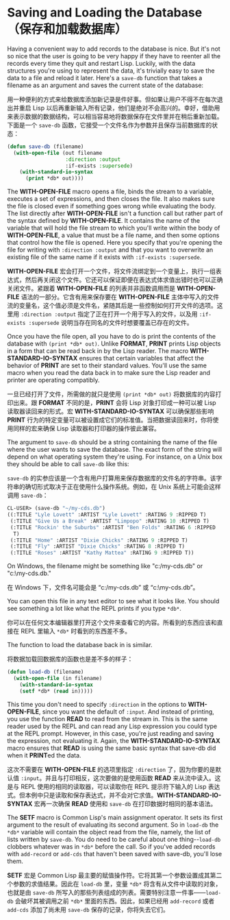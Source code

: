 # Saving and Loading the Database（保存和加载数据库）

Having a convenient way to add records to the database is nice. But
it's not so nice that the user is going to be very happy if they have
to reenter all the records every time they quit and restart
Lisp. Luckily, with the data structures you're using to represent the
data, it's trivially easy to save the data to a file and reload it
later. Here's a `save-db` function that takes a filename as an argument
and saves the current state of the database:

用一种便利的方式来给数据库添加新记录是件好事。但如果让用户不得不在每次退出并重启
Lisp 以后再重新输入所有记录，他们是绝对不会高兴的。幸好，借助用来表示数据的数据结构，可以相当容易地将数据保存在文件里并在稍后重新加载。下面是一个
`save-db` 函数，它接受一个文件名作为参数并且保存当前数据库的状态：

```lisp
(defun save-db (filename)
  (with-open-file (out filename
                   :direction :output
                   :if-exists :supersede)
    (with-standard-io-syntax
      (print *db* out))))
```

The **WITH-OPEN-FILE** macro opens a file, binds the stream to a variable,
executes a set of expressions, and then closes the file. It also
makes sure the file is closed even if something goes wrong while
evaluating the body. The list directly after **WITH-OPEN-FILE** isn't a
function call but rather part of the syntax defined by
**WITH-OPEN-FILE**. It contains the name of the variable that will hold
the file stream to which you'll write within the body of
**WITH-OPEN-FILE**, a value that must be a file name, and then some
options that control how the file is opened. Here you specify that
you're opening the file for writing with `:direction :output` and that
you want to overwrite an existing file of the same name if it exists
with `:if-exists :supersede`.

**WITH-OPEN-FILE** 宏会打开一个文件，将文件流绑定到一个变量上，执行一组表达式，然后再关闭这个文件。它还可以保证即便在表达式体求值出错时也可以正确关闭文件。紧跟着
**WITH-OPEN-FILE** 的列表并非函数调用而是 **WITH-OPEN-FILE**
语法的一部分。它含有用来保存要在 **WITH-OPEN-FILE**
主体中写入的文件流的变量名，这个值必须是文件名，紧随其后是一些控制如何打开文件的选项。这里用
`:direction :output` 指定了正在打开一个用于写入的文件，以及用
`:if-exists :supersede` 说明当存在同名的文件时想要覆盖已存在的文件。

Once you have the file open, all you have to do is print the contents
of the database with `(print *db* out)`. Unlike **FORMAT**, **PRINT** prints
Lisp objects in a form that can be read back in by the Lisp
reader. The macro **WITH-STANDARD-IO-SYNTAX** ensures that certain
variables that affect the behavior of **PRINT** are set to their standard
values. You'll use the same macro when you read the data back in to
make sure the Lisp reader and printer are operating compatibly.

一旦已经打开了文件，所需做的就只是使用 `(print *db* out)`
将数据库的内容打印出来。跟 **FORMAT** 不同的是，**PRINT** 会将 Lisp
对象打印成一种可以被 Lisp 读取器读回来的形式。宏 **WITH-STANDARD-IO-SYNTAX**
可以确保那些影响 **PRINT** 行为的特定变量可以被设置成它们的标准值。当把数据读回来时，你将使用同样的宏来确保
Lisp 读取器和打印器的操作彼此兼容。

The argument to `save-db` should be a string containing the name of the
file where the user wants to save the database. The exact form of the
string will depend on what operating system they're using. For
instance, on a Unix box they should be able to call `save-db` like this:

`save-db` 的实参应该是一个含有用户打算用来保存数据库的文件名的字符串。该字符串的确切形式取决于正在使用什么操作系统。例如，在
Unix 系统上可能会这样调用 `save-db`：

```lisp
CL-USER> (save-db "~/my-cds.db")
((:TITLE "Lyle Lovett" :ARTIST "Lyle Lovett" :RATING 9 :RIPPED T)
 (:TITLE "Give Us a Break" :ARTIST "Limpopo" :RATING 10 :RIPPED T)
 (:TITLE "Rockin' the Suburbs" :ARTIST "Ben Folds" :RATING 6 :RIPPED
  T)
 (:TITLE "Home" :ARTIST "Dixie Chicks" :RATING 9 :RIPPED T)
 (:TITLE "Fly" :ARTIST "Dixie Chicks" :RATING 8 :RIPPED T)
 (:TITLE "Roses" :ARTIST "Kathy Mattea" :RATING 9 :RIPPED T))
```

On Windows, the filename might be something like "c:/my-cds.db" or
"c:\\my-cds.db."

在 Windows 下，文件名可能会是 “c:/my-cds.db” 或 “c:\\my-cds.db”。

You can open this file in any text editor to see what it looks
like. You should see something a lot like what the REPL prints if you
type `*db*`.

你可以在任何文本编辑器里打开这个文件来查看它的内容。所看到的东西应该和直接在
REPL 里输入 `*db*` 时看到的东西差不多。

The function to load the database back in is similar.

将数据加载回数据库的函数也是差不多的样子：

```lisp
(defun load-db (filename)
  (with-open-file (in filename)
    (with-standard-io-syntax
    (setf *db* (read in)))))
```

This time you don't need to specify `:direction` in the options to
**WITH-OPEN-FILE**, since you want the default of `:input`. And instead of
printing, you use the function **READ** to read from the stream in. This
is the same reader used by the REPL and can read any Lisp expression
you could type at the REPL prompt. However, in this case, you're
just reading and saving the expression, not evaluating it. Again,
the **WITH-STANDARD-IO-SYNTAX** macro ensures that **READ** is using the
same basic syntax that save-db did when it **PRINT**ed the data.

这次不需要在 **WITH-OPEN-FILE** 的选项里指定 `:direction`
了，因为你要的是默认值 `:input`。并且与打印相反，这次要做的是使用函数 **READ**
来从流中读入。这是与 REPL 使用的相同的读取器，可以读取你在 REPL 提示符下输入的
Lisp 表达式。但本例中只是读取和保存表达式，并不会对它求值。**WITH-STANDARD-IO-SYNTAX**
宏再一次确保 **READ** 使用和 `save-db` 在打印数据时相同的基本语法。

The **SETF** macro is Common Lisp's main assignment operator. It sets its
first argument to the result of evaluating its second argument. So in
`load-db` the `*db*` variable will contain the object read from the file,
namely, the list of lists written by `save-db`. You do need to be
careful about one thing--`load-db` clobbers whatever was in `*db*` before
the call. So if you've added records with `add-record` or `add-cds` that
haven't been saved with save-db, you'll lose them.

**SETF** 宏是 Common Lisp
最主要的赋值操作符。它将其第一个参数设置成其第二个参数的求值结果。因此在
`load-db` 里，变量 `*db*` 将含有从文件中读取的对象，也就是由
`save-db` 所写入的那些列表组成的列表。需要特别注意一件事——`load-db`
会破坏其被调用之前 `*db*` 里面的东西。因此，如果已经用 `add-record`
或者 `add-cds` 添加了尚未用 `save-db` 保存的记录，你将失去它们。
